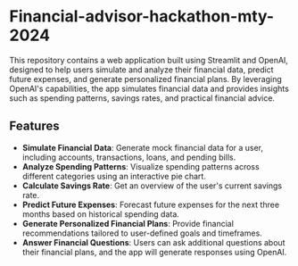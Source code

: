 # Financial-advisor-hackathon-mty-2024

This repository contains a web application built using Streamlit and OpenAI, designed to help users simulate and analyze their financial data, predict future expenses, and generate personalized financial plans. By leveraging OpenAI's capabilities, the app simulates financial data and provides insights such as spending patterns, savings rates, and practical financial advice.

## Features

- **Simulate Financial Data**: Generate mock financial data for a user, including accounts, transactions, loans, and pending bills.
- **Analyze Spending Patterns**: Visualize spending patterns across different categories using an interactive pie chart.
- **Calculate Savings Rate**: Get an overview of the user's current savings rate.
- **Predict Future Expenses**: Forecast future expenses for the next three months based on historical spending data.
- **Generate Personalized Financial Plans**: Provide financial recommendations tailored to user-defined goals and timeframes.
- **Answer Financial Questions**: Users can ask additional questions about their financial plans, and the app will generate responses using OpenAI.
